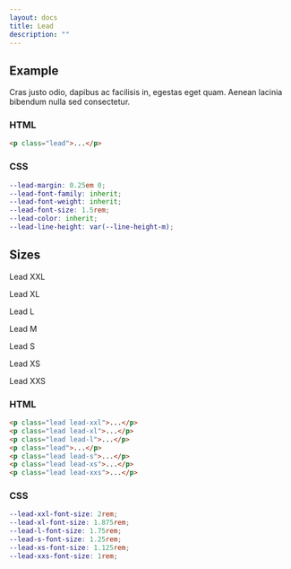 ```yaml
---
layout: docs
title: Lead
description: ""
---
```


## Example

<p class="lead">Cras justo odio, dapibus ac facilisis in, egestas eget quam. Aenean lacinia bibendum nulla sed consectetur.</p>

### HTML

```html
<p class="lead">...</p>
```

### CSS

```scss
--lead-margin: 0.25em 0;
--lead-font-family: inherit;
--lead-font-weight: inherit;
--lead-font-size: 1.5rem;
--lead-color: inherit;
--lead-line-height: var(--line-height-m);
```

## Sizes

<p class="lead lead-xxl">Lead XXL</p>
<p class="lead lead-xl">Lead XL</p>
<p class="lead lead-l">Lead L</p>
<p class="lead">Lead M</p>
<p class="lead lead-s">Lead S</p>
<p class="lead lead-xs">Lead XS</p>
<p class="lead lead-xxs">Lead XXS</p>

### HTML

```html
<p class="lead lead-xxl">...</p>
<p class="lead lead-xl">...</p>
<p class="lead lead-l">...</p>
<p class="lead">...</p>
<p class="lead lead-s">...</p>
<p class="lead lead-xs">...</p>
<p class="lead lead-xxs">...</p>
```

### CSS

```scss
--lead-xxl-font-size: 2rem;
--lead-xl-font-size: 1.875rem;
--lead-l-font-size: 1.75rem;
--lead-s-font-size: 1.25rem;
--lead-xs-font-size: 1.125rem;
--lead-xxs-font-size: 1rem;
```
